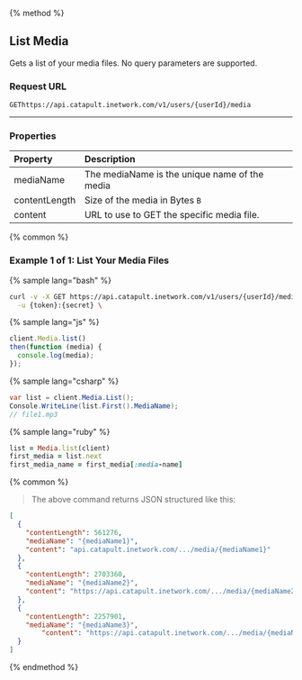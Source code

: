 {% method %}

## List Media
Gets a list of your media files. No query parameters are supported.

### Request URL

<code class="get">GET</code>`https://api.catapult.inetwork.com/v1/users/{userId}/media`

---

### Properties
| Property      | Description                                   |
|:--------------|:----------------------------------------------|
| mediaName     | The mediaName is the unique name of the media |
| contentLength | Size of the media in Bytes `B`                |
| content       | URL to use to GET the specific media file.    |

{% common %}

### Example 1 of 1: List Your Media Files


{% sample lang="bash" %}

```bash
curl -v -X GET https://api.catapult.inetwork.com/v1/users/{userId}/media \
  -u {token}:{secret} \
```

{% sample lang="js" %}

```js
client.Media.list()
then(function (media) {
  console.log(media);
});
```

{% sample lang="csharp" %}

```csharp
var list = client.Media.List();
Console.WriteLine(list.First().MediaName);
// file1.mp3
```

{% sample lang="ruby" %}

```ruby
list = Media.list(client)
first_media = list.next
first_media_name = first_media[:media-name]
```

{% common %}


> The above command returns JSON structured like this:

```json
[
  {
    "contentLength": 561276,
    "mediaName": "{mediaName1}",
    "content": "api.catapult.inetwork.com/.../media/{mediaName1}"
  },
  {
    "contentLength": 2703360,
    "mediaName": "{mediaName2}",
    "content": "https://api.catapult.inetwork.com/.../media/{mediaName2}"
  },
  {
    "contentLength": 2257901,
    "mediaName": "{mediaName3}",
        "content": "https://api.catapult.inetwork.com/.../media/{mediaName3}"
  }
]
```
{% endmethod %}

